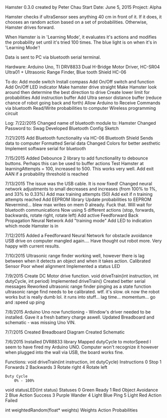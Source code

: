 Hamster 0.3.0 created by Peter Chau
Start Date: June 5, 2015
Project: Alpha

Hamster checks if ultraSensor sees anything 40 cm in front of it. If it does, it chooses an random action based on a set of probabilities. Otherwise, Hamster drives forward. 

When Hamster is in 'Learning Mode', it evaluates it's actions and modifies the probability set until it's tried 100 times. The blue light is on when it's in 'Learning Mode'!

Data is sent to PC via bluetooth serial terminal.

Hardware: Arduino Uno, TI DRV8833 Dual H-Bridge Motor Driver, HC-SR04 Ultra01 + Ultrasonic Range Finder, Blue tooth Shield HC-06

To do:
Add mode switch
Install compass
Add On/Off switch and function
Add On/Off LED indicator
Make hamster drive straight
Make Hamster look around then determine the best direction to drive
Create lower limit for probabilities
Add instruction buffer
Add Ultra sensor distance buffer (reduce chance of robot going back and forth)
Allow Arduino to Receive Commands via bluetooth
Read/Write probabilities to computer
Wireless programming circuit

Log:
7/22/2015
Changed name of bluetooth module to: Hamster
Changed Password to: Swag
Developed Bluetooth Config Sketch

7/21/2015
Add Bluetooth functionality via HC-06 Bluetooth Shield
	Sends data to computer
	Formatted Serial data
Changed Colors for better aesthetic
Implement software serial for bluetooth

7/15/2015
Added Debounce 2 library to add functionality to debounce buttons. Perhaps this can be used to buffer actions
Test Hamster at learningAttempts = 100, increased to 500. This works very well.
Add exit AAN if a probability threshold is reached

7/13/2015
The issue was the USB cable. It is now fixed!
Changed neural network adjustments to small decreases and increases (from 100% to 1%, and 33% to 0.33%)
Add max training attempts (50)
  Add exit if n training attempts reached
Add EEPROM library
  Update probabilities to EEPROM
  Nevermind... blew max writes on mem 0 already. Fuck that. Will wait for bluetooth communications
Now using 5 different actions (stop, forwards, backwards, rotate right, rotate left)
Add active Feedforward Back Propagation Neural Network
  Add "training mode"
  Add LED to indication which mode Hamster is in

7/12/2015
Added a Feedforward Neural Network for obstacle avoidance
USB drive on computer mangled again.... Have thought out robot more. Very happy with current results.

7/10/2015
Ultrasonic range finder working well, however there is lag between when it detects an object and when it takes action.
  Calibrated Sensor
Poor wheel alignment
Implemented a status LED

7/9/2015
Create DC Motor drive function. void driveTrain(int instruction, int dutyCycle, int period)
Implemented driveTrain()
Created better serial messages
Reworked ultrasonic range finder pinging as a state function
ultrasonic range find needs to be calibrated. wtf. it's slow.
ok now the robot works but is really dumb lol. it runs into stuff... lag time... momentum... go and :speed up ping

7/8/2015
Arduino Uno now functioning - Window's driver needed to be installed. Gave it a fresh battery charge aswell.
Updated Breadboard and schematic - was missing Uno VIN.

7/7/2015
Created Breadboard Diagram
Created Schematic

7/6/2015
Installed DVR8833 library
Mapped dutyCycle to motorSpeed
I seem to have fired my Arduino UNO. Computer won't recognize it however when plugged into the wall via USB, the board works fine.

Functions:
void driveTrain(int instruction, int dutyCycle)
	Instructions
		0	Stop
		1	Forwards
		2	Backwards
		3	Rotate right
		4	Rotate left

	Duty Cycle
		0% - 100%

void statusLED(int status)
	Statuses
		0	Green		Ready
		1	Red 		Object Avoidance
		2	Blue 		Action Success
		3	Purple		Wander
		4	Light Blue 	Ping
		5	Light Red 	Action Failed

int weightedRandom(float* weights)
	Weights
		Action Probabilities
